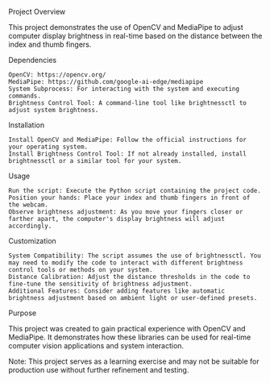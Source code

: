 Project Overview

This project demonstrates the use of OpenCV and MediaPipe to adjust computer display brightness in real-time based on the distance between the index and thumb fingers.

Dependencies

    OpenCV: https://opencv.org/
    MediaPipe: https://github.com/google-ai-edge/mediapipe
    System Subprocess: For interacting with the system and executing commands.
    Brightness Control Tool: A command-line tool like brightnessctl to adjust system brightness.

Installation

    Install OpenCV and MediaPipe: Follow the official instructions for your operating system.
    Install Brightness Control Tool: If not already installed, install brightnessctl or a similar tool for your system.

Usage

    Run the script: Execute the Python script containing the project code.
    Position your hands: Place your index and thumb fingers in front of the webcam.
    Observe brightness adjustment: As you move your fingers closer or farther apart, the computer's display brightness will adjust accordingly.

Customization

    System Compatibility: The script assumes the use of brightnessctl. You may need to modify the code to interact with different brightness control tools or methods on your system.
    Distance Calibration: Adjust the distance thresholds in the code to fine-tune the sensitivity of brightness adjustment.
    Additional Features: Consider adding features like automatic brightness adjustment based on ambient light or user-defined presets.

Purpose

This project was created to gain practical experience with OpenCV and MediaPipe. It demonstrates how these libraries can be used for real-time computer vision applications and system interaction.

Note: This project serves as a learning exercise and may not be suitable for production use without further refinement and testing.
